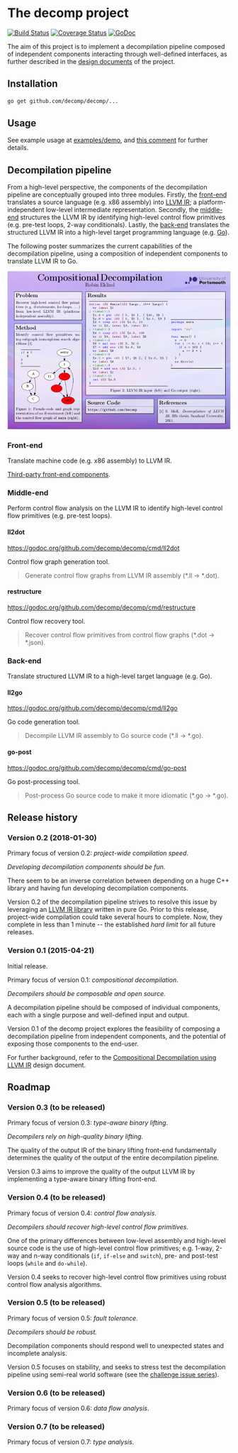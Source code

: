 # The decomp project

[![Build Status](https://travis-ci.org/decomp/decomp.svg?branch=master)](https://travis-ci.org/decomp/decomp)
[![Coverage Status](https://coveralls.io/repos/github/decomp/decomp/badge.svg?branch=master)](https://coveralls.io/github/decomp/decomp?branch=master)
[![GoDoc](https://godoc.org/github.com/decomp/decomp?status.svg)](https://godoc.org/github.com/decomp/decomp)

The aim of this project is to implement a decompilation pipeline composed of independent components interacting through well-defined interfaces, as further described in the [design documents](https://github.com/decomp/doc) of the project.

## Installation

```bash
go get github.com/decomp/decomp/...
```

## Usage

See example usage at [examples/demo](examples/demo), and [this comment](https://github.com/decomp/decomp/issues/218#issuecomment-548506064) for further details.

## Decompilation pipeline

From a high-level perspective, the components of the decompilation pipeline are conceptually grouped into three modules. Firstly, the [front-end](#front-end) translates a source language (e.g. x86 assembly) into [LLVM IR](http://llvm.org/docs/LangRef.html); a platform-independent low-level intermediate representation. Secondly, the [middle-end](#middle-end) structures the LLVM IR by identifying high-level control flow primitives (e.g. pre-test loops, 2-way conditionals). Lastly, the [back-end](#back-end) translates the structured LLVM IR into a high-level target programming language (e.g. [Go](https://golang.org/)).

The following poster summarizes the current capabilities of the decompilation pipeline, using a composition of independent components to translate LLVM IR to Go.

[![Poster: Compositional Decompilation](https://raw.githubusercontent.com/decomp/doc/master/poster/poster.png)](https://raw.githubusercontent.com/decomp/doc/master/poster/poster.pdf)

### Front-end

Translate machine code (e.g. x86 assembly) to LLVM IR.

[Third-party front-end components](front-end.md).

### Middle-end

Perform control flow analysis on the LLVM IR to identify high-level control flow primitives (e.g. pre-test loops).

#### ll2dot

https://godoc.org/github.com/decomp/decomp/cmd/ll2dot

Control flow graph generation tool.

> Generate control flow graphs from LLVM IR assembly (*.ll -> *.dot).

#### restructure

https://godoc.org/github.com/decomp/decomp/cmd/restructure

Control flow recovery tool.

> Recover control flow primitives from control flow graphs (*.dot -> *.json).

### Back-end

Translate structured LLVM IR to a high-level target language (e.g. Go).

#### ll2go

https://godoc.org/github.com/decomp/decomp/cmd/ll2go

Go code generation tool.

> Decompile LLVM IR assembly to Go source code (*.ll -> *.go).

#### go-post

https://godoc.org/github.com/decomp/decomp/cmd/go-post

Go post-processing tool.

> Post-process Go source code to make it more idiomatic (*.go -> *.go).

## Release history

### Version 0.2 (2018-01-30)

Primary focus of version 0.2: *project-wide compilation speed*.

*Developing decompilation components should be fun.*

There seem to be an inverse correlation between depending on a huge C++ library and having fun developing decompilation components.

Version 0.2 of the decompilation pipeline strives to resolve this issue by leveraging an [LLVM IR library](https://github.com/llir/llvm) written in pure Go. Prior to this release, project-wide compilation could take several hours to complete. Now, they complete in less than 1 minute -- the established *hard limit* for all future releases.

### Version 0.1 (2015-04-21)

Initial release.

Primary focus of version 0.1: *compositional decompilation*.

*Decompilers should be composable and open source.*

A decompilation pipeline should be composed of individual components, each with a single purpose and well-defined input and output.

Version 0.1 of the decomp project explores the feasibility of composing a decompilation pipeline from independent components, and the potential of exposing those components to the end-user.

For further background, refer to the [Compositional Decompilation using LLVM IR](https://github.com/decomp/doc/raw/master/report/compositional_decompilation/compositional_decompilation.pdf) design document.

## Roadmap

### Version 0.3 (to be released)

Primary focus of version 0.3: *type-aware binary lifting*.

*Decompilers rely on high-quality binary lifting.*

The quality of the output IR of the binary lifting front-end fundamentally determines the quality of the output of the entire decompilation pipeline.

Version 0.3 aims to improve the quality of the output LLVM IR by implementing a type-aware binary lifting front-end.

### Version 0.4 (to be released)

Primary focus of version 0.4: *control flow analysis*.

*Decompilers should recover high-level control flow primitives.*

One of the primary differences between low-level assembly and high-level source code is the use of high-level control flow primitives; e.g. 1-way, 2-way and n-way conditionals (`if`, `if-else` and `switch`), pre- and post-test loops (`while` and `do-while`).

Version 0.4 seeks to recover high-level control flow primitives using robust control flow analysis algorithms.

### Version 0.5 (to be released)

Primary focus of version 0.5: *fault tolerance*.

*Decompilers should be robust.*

Decompilation components should respond well to unexpected states and incomplete analysis.

Version 0.5 focuses on stability, and seeks to stress test the decompilation pipeline using semi-real world software (see the [challenge issue series](https://github.com/decomp/decomp/labels/challenge)).

### Version 0.6 (to be released)

Primary focus of version 0.6: *data flow analysis*.

### Version 0.7 (to be released)

Primary focus of version 0.7: *type analysis*.
